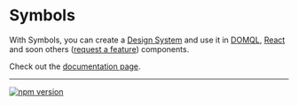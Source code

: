 # Symbols
With Symbols, you can create a [Design System](https://github.com/symbo-ls/smbls/tree/main/packages/scratch) and use it in [DOMQL](https://github.com/symbo-ls/smbls/tree/main/uikit/domql), [React](https://github.com/symbo-ls/smbls/tree/main/uikit/react) and soon others ([request a feature](https://github.com/orgs/symbo-ls/discussions/categories/feature-request)) components.


Check out the [documentation page](https://docs.symbols.app/).

---

[![npm version](https://badge.fury.io/js/smbls.svg)](https://badge.fury.io/js/smbls)
